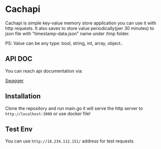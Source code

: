 # Cachapi

Cachapi is simple key-value memory store application you can use it with http requests. It also saves to store value periodically(per 30 minutes) to json file with "timestamp-data.json" name under /tmp folder.

PS: Value can be any type: bool, string, int, array, object..

## API DOC

You can reach api documentation via:

[Swagger](https://cachapi.netlify.app/)

## Installation

Clone the repository and run main.go it will serve the http server to `http://localhost:3000` or use docker file!

## Test Env

You can use `http://18.234.112.151/` address for test requests